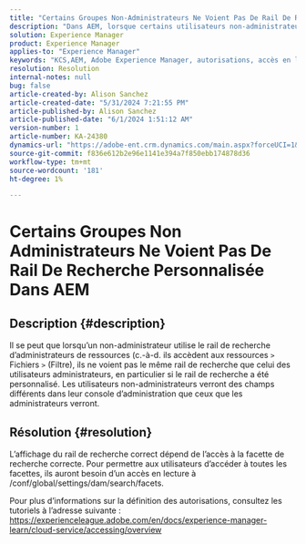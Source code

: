 ```yaml
---
title: "Certains Groupes Non-Administrateurs Ne Voient Pas De Rail De Recherche Personnalisée Dans AEM"
description: "Dans AEM, lorsque certains utilisateurs non-administrateurs utilisent le rail de recherche, celui-ci peut comporter des champs différents ou ne pas afficher de personnalisations."
solution: Experience Manager
product: Experience Manager
applies-to: "Experience Manager"
keywords: "KCS,AEM, Adobe Experience Manager, autorisations, accès en lecture, groupe d’utilisateurs, facettes de recherche, tâches administratives, Accès à AEM, métadonnées, rail de recherche, utilisateurs non-administrateurs, rail de recherche d’administrateurs de ressources, recherche, filtre"
resolution: Resolution
internal-notes: null
bug: false
article-created-by: Alison Sanchez
article-created-date: "5/31/2024 7:21:55 PM"
article-published-by: Alison Sanchez
article-published-date: "6/1/2024 1:51:12 AM"
version-number: 1
article-number: KA-24380
dynamics-url: "https://adobe-ent.crm.dynamics.com/main.aspx?forceUCI=1&pagetype=entityrecord&etn=knowledgearticle&id=e1a91905-831f-ef11-840a-000d3a32bd42"
source-git-commit: f836e612b2e96e1141e394a7f850ebb174878d36
workflow-type: tm+mt
source-wordcount: '181'
ht-degree: 1%

---
```


# Certains Groupes Non Administrateurs Ne Voient Pas De Rail De Recherche Personnalisée Dans AEM

## Description {#description}


Il se peut que lorsqu’un non-administrateur utilise le rail de recherche d’administrateurs de ressources (c.-à-d. ils accèdent aux ressources `>`  Fichiers `>`  (Filtre), ils ne voient pas le même rail de recherche que celui des utilisateurs administrateurs, en particulier si le rail de recherche a été personnalisé. Les utilisateurs non-administrateurs verront des champs différents dans leur console d’administration que ceux que les administrateurs verront.


## Résolution {#resolution}


L’affichage du rail de recherche correct dépend de l’accès à la facette de recherche correcte. Pour permettre aux utilisateurs d’accéder à toutes les facettes, ils auront besoin d’un accès en lecture à /conf/global/settings/dam/search/facets.

Pour plus d’informations sur la définition des autorisations, consultez les tutoriels à l’adresse suivante : https://experienceleague.adobe.com/en/docs/experience-manager-learn/cloud-service/accessing/overview

